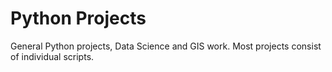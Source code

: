 # Python Projects
General Python projects, Data Science and GIS work.
Most projects consist of individual scripts.
